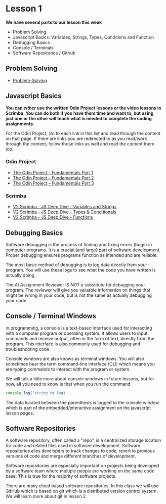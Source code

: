 # Lesson 1

**We have several parts to our lesson this week**

- Problem Solving
- Javascript Basics: Variables, Strings, Types, Conditions and Function
- Debugging Basics
- Console / Terminals
- Software Repositories / Github

## Problem Solving

- [Problem-Solving](https://github.com/Code-the-Dream-School/intro-to-programming-2025/wiki/Problem-Solving)

## Javascript Basics

**You can _either_ use the written Odin Project lessons _or_ the video lessons in Scrimba. You can do both if you have them time and want to, but using just one or the other will teach what is needed to complete the coding assignments.**

For the Odin Project, Go to each link in this list and read through the content on that page. If there are links you are redirected to as you read/work through the content, follow those links as well and read the content there too.

### Odin Project

- [The Odin Project – Fundamentals Part 1](https://www.theodinproject.com/paths/foundations/courses/foundations/lessons/fundamentals-part-1)
- [The Odin Project – Fundamentals Part 2](https://www.theodinproject.com/paths/foundations/courses/foundations/lessons/fundamentals-part-2)
- [The Odin Project – Fundamentals Part 3](https://www.theodinproject.com/paths/foundations/courses/foundations/lessons/fundamentals-part-3)

### Scrimba

- [V2 Scrimba - JS Deep Dive - Variables and Strings](https://v2.scrimba.com/javascript-deep-dive-c0a/~04)
- [V2 Scrimba - JS Deep Dive - Types & Conditionals](https://v2.scrimba.com/javascript-deep-dive-c0a/~0g)
- [V2 Scrimba - JS Deep Dive - Functions](https://v2.scrimba.com/javascript-deep-dive-c0a/~0q)

## Debugging Basics

Software debugging is the process of finding and fixing errors (bugs) in computer programs. It is a crucial (and large) part of software development. Proper debugging ensures programs function as intended and are reliable.

The most basic method of debugging is to log data directly from your program. You will use these logs to see what the code you have written is actually doing.

The AI Assignment Reviewer IS NOT a substitute for debugging your program. The reviewer will give you valuable information on things that might be wrong in your code, but is not the same as actually debugging your code.

## Console / Terminal Windows

In programming, a console is a text-based interface used for interacting with a computer program or operating system. It allows users to input commands and receive output, often in the form of text, directly from the program. This interface is also commonly used for debugging and troubleshooting code

Console windows are also knows as terminal windows. You will also sometimes hear the term command-line interface (CLI) which means you are typing commands to interact with the program or system.

We will talk a little more about console windows in future lessons, but for now, all you need to know is that when you run the command

```javascript
console.log("string to log)
```

The data located between the parenthesis is logged to the console window which is part of the embedded/interactive assignment on the javascript lesson pages.

## Software Repositories

A software repository, often called a "repo", is a centralized storage location for code and related files used in software development. Software repositories allos developers to track changes to code, revert to previous versions of code and merge different branches of development.

Software repositories are especially important on projects being developed by a software team where multiple people are working on the same code base. This is true for the majority of software projects.

There are many cloud based software repositories. In this class we will use GitHub which is based on git which is a distributed version control system. We will learn more about git in lesson 2.
